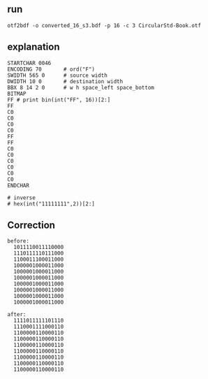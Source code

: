 ## run

    otf2bdf -o converted_16_s3.bdf -p 16 -c 3 CircularStd-Book.otf

## explanation

    STARTCHAR 0046
    ENCODING 70       # ord("F")
    SWIDTH 565 0      # source width
    DWIDTH 10 0       # destination width
    BBX 8 14 2 0      # w h space_left space_bottom
    BITMAP
    FF # print bin(int("FF", 16))[2:]
    FF
    C0
    C0
    C0
    C0
    FF
    FF
    C0
    C0
    C0
    C0
    C0
    C0
    ENDCHAR

    # inverse
    # hex(int("11111111",2))[2:]

## Correction

    before:
      1011110011110000
      1110111110111000
      1100011100011000
      1000001000011000
      1000001000011000
      1000001000011000
      1000001000011000
      1000001000011000
      1000001000011000
      1000001000011000

    after:
      1111011111101110
      1110001111000110
      1100000110000110
      1100000110000110
      1100000110000110
      1100000110000110
      1100000110000110
      1100000110000110
      1100000110000110
